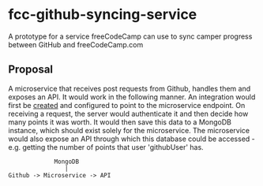 # fcc-github-syncing-service
A prototype for a service freeCodeCamp can use to sync camper progress between GitHub and freeCodeCamp.com

## Proposal

A microservice that receives post requests from Github, handles them and exposes an API. It would work in the following manner. An integration would first be [created](https://github.com/settings/integrations) and configured to point to the microservice endpoint. On receiving a request, the server would authenticate it and then decide how many points it was worth. It would then save this data to a MongoDB instance, which should exist solely for the microservice. The microservice would also expose an API through which this database could be accessed - e.g. getting the number of points that user 'githubUser' has.

```
			 MongoDB
				|
Github -> Microservice -> API
```

